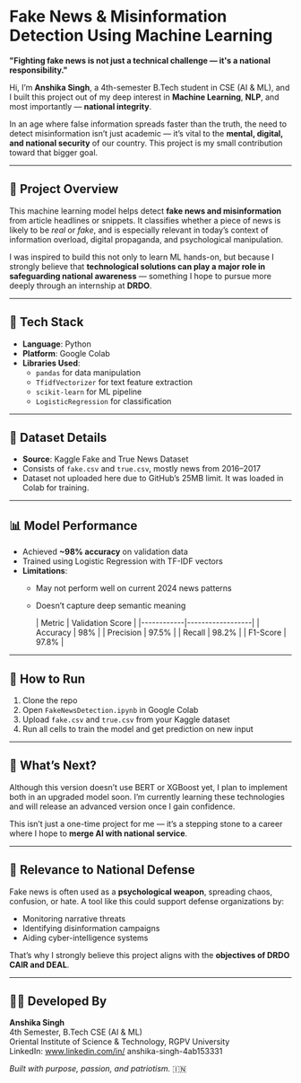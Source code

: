 # Fake News & Misinformation Detection Using Machine Learning

**"Fighting fake news is not just a technical challenge — it's a national responsibility."**

Hi, I’m **Anshika Singh**, a 4th-semester B.Tech student in CSE (AI & ML), and I built this project out of my deep interest in **Machine Learning**, **NLP**, and most importantly — **national integrity**.

In an age where false information spreads faster than the truth, the need to detect misinformation isn’t just academic — it’s vital to the **mental, digital, and national security** of our country. This project is my small contribution toward that bigger goal.

---

## 📌 Project Overview

This machine learning model helps detect **fake news and misinformation** from article headlines or snippets. It classifies whether a piece of news is likely to be *real* or *fake*, and is especially relevant in today’s context of information overload, digital propaganda, and psychological manipulation.

I was inspired to build this not only to learn ML hands-on, but because I strongly believe that **technological solutions can play a major role in safeguarding national awareness** — something I hope to pursue more deeply through an internship at **DRDO**.

---

## 🧰 Tech Stack

- **Language**: Python  
- **Platform**: Google Colab  
- **Libraries Used**:
  - `pandas` for data manipulation  
  - `TfidfVectorizer` for text feature extraction  
  - `scikit-learn` for ML pipeline  
  - `LogisticRegression` for classification

---

## 📁 Dataset Details

- **Source**: Kaggle Fake and True News Dataset  
- Consists of `fake.csv` and `true.csv`, mostly news from 2016–2017  
- Dataset not uploaded here due to GitHub’s 25MB limit. It was loaded in Colab for training.

---

## 📊 Model Performance

- Achieved **~98% accuracy** on validation data  
- Trained using Logistic Regression with TF-IDF vectors  
- **Limitations**:
  - May not perform well on current 2024 news patterns  
  - Doesn’t capture deep semantic meaning

    | Metric     | Validation Score |
|------------|------------------|
| Accuracy   | 98%              |
| Precision  | 97.5%            |
| Recall     | 98.2%            |
| F1-Score   | 97.8%            |


---

## 🚀 How to Run
1. Clone the repo  
2. Open `FakeNewsDetection.ipynb` in Google Colab  
3. Upload `fake.csv` and `true.csv` from your Kaggle dataset  
4. Run all cells to train the model and get prediction on new input

---

## 🚀 What’s Next?

Although this version doesn’t use BERT or XGBoost yet, I plan to implement both in an upgraded model soon. I’m currently learning these technologies and will release an advanced version once I gain confidence.

This isn’t just a one-time project for me — it’s a stepping stone to a career where I hope to **merge AI with national service**.

---

## 🧠 Relevance to National Defense

Fake news is often used as a **psychological weapon**, spreading chaos, confusion, or hate. A tool like this could support defense organizations by:
- Monitoring narrative threats  
- Identifying disinformation campaigns  
- Aiding cyber-intelligence systems  

That’s why I strongly believe this project aligns with the **objectives of DRDO CAIR and DEAL**.

---

## 👩‍💻 Developed By

**Anshika Singh**  
4th Semester, B.Tech CSE (AI & ML)  
Oriental Institute of Science & Technology, RGPV University  
LinkedIn: www.linkedin.com/in/
anshika-singh-4ab153331

*Built with purpose, passion, and patriotism.* 🇮🇳
